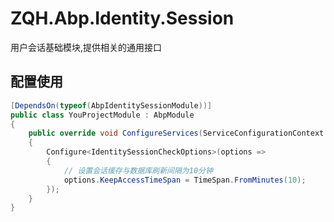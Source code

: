 # ZQH.Abp.Identity.Session

用户会话基础模块,提供相关的通用接口   


## 配置使用

```csharp
[DependsOn(typeof(AbpIdentitySessionModule))]
public class YouProjectModule : AbpModule
{
	public override void ConfigureServices(ServiceConfigurationContext context)
    {
        Configure<IdentitySessionCheckOptions>(options =>
        {
            // 设置会话缓存与数据库刷新间隔为10分钟
            options.KeepAccessTimeSpan = TimeSpan.FromMinutes(10);
        });
    }
}
```
